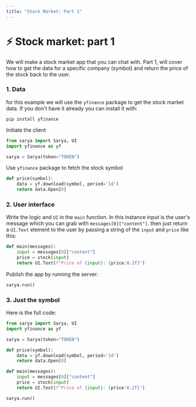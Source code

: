 ```yaml
---
title: "Stock Market: Part 1"
---
```


# ⚡️ Stock market: part 1

We will make a stock market app that you can chat with. Part 1, will cover how to get the data for a specific company (symbol) and return the price of the stock back to the user.

### 1. Data
for this example we will use the `yfinance` package to get the stock market data. If you don't have it already you can install it with:
```
pip install yfinance
```

Initiate the client
```py
from sarya import Sarya, UI
import yfinance as yf

sarya = Sarya(token="TOKEN")
```

Use `yfinance` package to fetch the stock symbol
```py
def price(symbol):
    data = yf.download(symbol, period='1d')
    return data.Open[0]
```

### 2. User interface
Write the logic and `UI` in the `main` function. In this instance input is the user's message which you can grab with `messages[0]["content"]`. then just return a `UI.Text` element to the user by passing a string of the `input` and `price` like this:
```py
def main(messages):
    input = messages[0]["content"]
    price = stock(input)
    return UI.Text(f"Price of {input}: {price:0.2f}")
```

Publish the app by running the server:
```py
sarya.run()
```

### 3. Just the symbol
Here is the full code:
```py
from sarya import Sarya, UI
import yfinance as yf

sarya = Sarya(token="TOKEN")

def price(symbol):
    data = yf.download(symbol, period='1d')
    return data.Open[0]

def main(messages):
    input = messages[0]["content"]
    price = stock(input)
    return UI.Text(f"Price of {input}: {price:0.2f}")

sarya.run()
```
